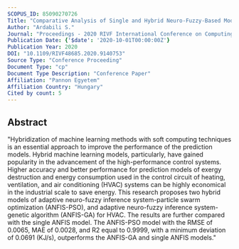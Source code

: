 ```yaml
---
SCOPUS_ID: 85090270726
Title: "Comparative Analysis of Single and Hybrid Neuro-Fuzzy-Based Models for an Industrial Heating Ventilation and Air Conditioning Control System"
Author: "Ardabili S."
Journal: "Proceedings - 2020 RIVF International Conference on Computing and Communication Technologies, RIVF 2020"
Publication Date: {'$date': '2020-10-01T00:00:00Z'}
Publication Year: 2020
DOI: "10.1109/RIVF48685.2020.9140753"
Source Type: "Conference Proceeding"
Document Type: "cp"
Document Type Description: "Conference Paper"
Affiliation: "Pannon Egyetem"
Affiliation Country: "Hungary"
Cited by count: 5
---
```


## Abstract
"Hybridization of machine learning methods with soft computing techniques is an essential approach to improve the performance of the prediction models. Hybrid machine learning models, particularly, have gained popularity in the advancement of the high-performance control systems. Higher accuracy and better performance for prediction models of exergy destruction and energy consumption used in the control circuit of heating, ventilation, and air conditioning (HVAC) systems can be highly economical in the industrial scale to save energy. This research proposes two hybrid models of adaptive neuro-fuzzy inference system-particle swarm optimization (ANFIS-PSO), and adaptive neuro-fuzzy inference system-genetic algorithm (ANFIS-GA) for HVAC. The results are further compared with the single ANFIS model. The ANFIS-PSO model with the RMSE of 0.0065, MAE of 0.0028, and R2 equal to 0.9999, with a minimum deviation of 0.0691 (KJ/s), outperforms the ANFIS-GA and single ANFIS models."

